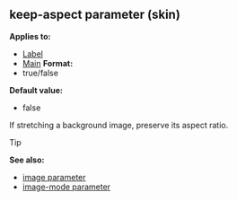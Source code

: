 ## keep-aspect parameter (skin)


**Applies to:**
+   [Label](/ref/skin/control/label.md) 
+   [Main](/ref/skin/control/main.md) 
**Format:**
+   true/false

**Default value:**
+   false


If stretching a background image, preserve its aspect ratio.

> [!TIP] 
> **See also:**
> +   [image parameter](/ref/skin/param/image.md) 
> +   [image-mode parameter](/ref/skin/param/image-mode.md) 